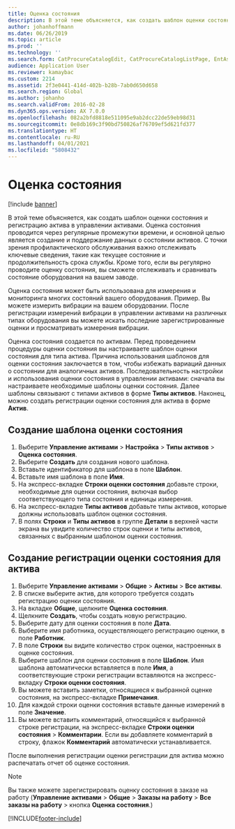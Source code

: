 ```yaml
---
title: Оценка состояния
description: В этой теме объясняется, как создать шаблон оценки состояния и регистрацию актива в управлении активами.
author: johanhoffmann
ms.date: 06/26/2019
ms.topic: article
ms.prod: ''
ms.technology: ''
ms.search.form: CatProcureCatalogEdit, CatProcureCatalogListPage, EntAssetObjectCondition, EntAssetConditionTemplate
audience: Application User
ms.reviewer: kamaybac
ms.custom: 2214
ms.assetid: 2f3e0441-414d-402b-b28b-7ab0d650d658
ms.search.region: Global
ms.author: johanho
ms.search.validFrom: 2016-02-28
ms.dyn365.ops.version: AX 7.0.0
ms.openlocfilehash: 082a2bfd8818e511095e9ab2dcc22de59eb98d31
ms.sourcegitcommit: 0e8db169c3f90bd750826af76709ef5d621fd377
ms.translationtype: HT
ms.contentlocale: ru-RU
ms.lasthandoff: 04/01/2021
ms.locfileid: "5808432"
---
```

# <a name="condition-assessment"></a>Оценка состояния

[!include [banner](../../includes/banner.md)]

 

В этой теме объясняется, как создать шаблон оценки состояния и регистрацию актива в управлении активами. Оценка состояния проводится через регулярные промежутки времени, и основной целью является создание и поддержание данных о состоянии активов. С точки зрения профилактического обслуживания важно отслеживать ключевые сведения, такие как текущее состояние и продолжительность срока службы. Кроме того, если вы регулярно проводите оценку состояния, вы сможете отслеживать и сравнивать состояние оборудования на вашем заводе.

Оценка состояния может быть использована для измерения и мониторинга многих состояний вашего оборудования. Пример. Вы можете измерить вибрации на вашем оборудовании. После регистрации измерений вибрации в управлении активами на различных типах оборудования вы можете искать последние зарегистрированные оценки и просматривать измерения вибрации.

Оценка состояния создается по активам. Перед проведением процедуры оценки состояния вы настраиваете шаблон оценки состояния для типа актива. Причина использования шаблонов для оценки состояния заключается в том, чтобы избежать вариаций данных о состоянии для аналогичных активов. Последовательность настройки и использования оценки состояния в управлении активами: сначала вы настраиваете необходимые шаблоны оценки состояния. Далее шаблоны связывают с типами активов в форме **Типы активов**. Наконец, можно создать регистрации оценки состояния для актива в форме **Актив**.

## <a name="create-a-condition-assessment-template"></a>Создание шаблона оценки состояния

1. Выберите **Управление активами** > **Настройка** > **Типы активов** > **Оценка состояния**.
2. Выберите **Создать** для создания нового шаблона.
3. Вставьте идентификатор для шаблона в поле **Шаблон**.
4. Вставьте имя шаблона в поле **Имя**.
5. На экспресс-вкладке **Строки оценки состояния** добавьте строки, необходимые для оценки состояния, включая выбор соответствующего типа состояния и единицы измерения.
6. На экспресс-вкладке **Типы активов** добавьте типы активов, которые должны использовать шаблон оценки состояния.
7. В полях **Строки** и **Типы активов** в группе **Детали** в верхней части экрана вы увидите количество строк оценки и типы активов, связанных с выбранным шаблоном оценки состояния.


## <a name="create-condition-assessment-registration-on-an-asset"></a>Создание регистрации оценки состояния для актива

1. Выберите **Управление активами** > **Общие** > **Активы** > **Все активы**.
2. В списке выберите актив, для которого требуется создать регистрацию оценки состояния.
3. На вкладке **Общие**, щелкните **Оценка состояния**.
4. Щелкните **Создать**, чтобы создать новую регистрацию.
5. Выберите дату для оценки состояния в поле **Дата**.
6. Выберите имя работника, осуществляющего регистрацию оценки, в поле **Работник**.
7. В поле **Строки** вы видите количество строк оценки, настроенных в оценке состояния.
8. Выберите шаблон для оценки состояния в поле **Шаблон**. Имя шаблона автоматически вставляется в поле **Имя**, а соответствующие строки регистрации вставляются на экспресс-вкладку **Строки оценки состояния**.
9. Вы можете вставить заметки, относящиеся к выбранной оценке состояния, на экспресс-вкладке **Примечания**.
10. Для каждой строки оценки состояния вставьте данные измерений в поле **Значение**.
11. Вы можете вставить комментарий, относящийся к выбранной строке регистрации, на экспресс-вкладке **Строки оценки состояния** > **Комментарии**. Если вы добавляете комментарий в строку, флажок **Комментарий** автоматически устанавливается.

После выполнения регистрации оценки регистрации для актива можно распечатать отчет об оценке состояния.

>[!NOTE]
>Вы также можете зарегистрировать оценку состояния в заказе на работу (**Управление активами** > **Общие** > **Заказы на работу** > **Все заказы на работу** > кнопка **Оценка состояния**.)


[!INCLUDE[footer-include](../../../includes/footer-banner.md)]